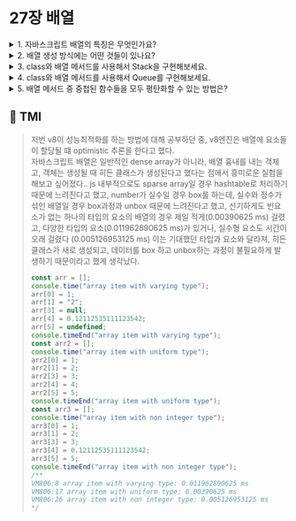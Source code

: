 # 27장 배열

<details>

<summary> 1. 자바스크립트 배열의 특징은 무엇인가요? </summary>

```
자바스크립트의 배열은 희소배열입니다. 즉, 하나의 데이터 타입의 연속적인 데이터 집합인 밀집 배열이 아니라,
메모리 공간이 다양하고, 연속적으로 이어지지 않아도 됩니다.
자바스크립트에서 배열은 객체이며, 숫자로 된 인덱스로 데이터에 접근하는 것이 아닌,
문자열로 된 키로 접근하는 해시테이블로 구현되어 있습니다.
```

</details>

<details>

<summary> 2. 배열 생성 방식에는 어떤 것들이 있나요? </summary>

```
배열은 배열 리터럴, Array 생성자 함수, Array.of, Array.from 메서드를 통해 생성할 수 있습니다.
배열 리터럴은 const arr = []; 과 같이 생성 가능하며,
Array 생성자 함수는 const arr = new Array(1)과 같이 생성가능합니다.
생성자 함수는 인수의 개수에 따라 생성되는 배열이 달라지는데, 하나의 숫자만 전달할 경우, 원소의 개수가 됩니다.
두번째 인수부터는 원소값이 됩니다.
Array.of()는 전달된 인수들을 원소로 하는 배열을 생성(const arr = Arrayof(1,2,3); // [1, 2, 3])하며,
Array.from()은 유사배열 객체 또는 이터러블 객체를 인수로 전달받아 배열을 반환합니다.
예를 들어, Array.from('iterable') 은 ['i','t','e','r','a','b','l','e']을 생성합니다.
또한, 두번째 인수로 콜백함수를 전달하여 반환값으로 구성된 배열을 생성합니다.
예를 들어, Array.from({length:3},(_,i)=>i) 은 [0, 1, 2]을 생성합니다.
```

</details>

<details>

<summary> 3. class와 배열 메서드를 사용해서 Stack을 구현해보세요. </summary>

```js
class Stack {
  #array;
  constructor(array = []) {
    if (!Array.isArray(array)) throw new TypeError(`${array} in not an array.`);
    this.#array = array;
  }
  push(value) {
    return this.#array.push(value);
  }
  pop() {
    return this.#array.pop();
  }
  entries() {
    return [...this.#array];
  }
}

const stack = new Stack([1, 2]);
console.log(stack.entries()); // [1, 2]

stack.push(3);
console.log(stack.entries()); // [1, 2, 3]

stack.pop();
console.log(stack.entries()); // [1, 2]
```

</details>

<details>

<summary> 4. class와 배열 메서드를 사용해서 Queue를 구현해보세요. </summary>

```js
class Queue {
  #array;
  constructor(array = []) {
    if (!Array.isArray(array)) throw new TypeError(`${array} in not an array.`);
    this.#array = array;
  }
  enqueue(value) {
    return this.#array.push(value);
  }
  dequeue() {
    return this.#array.shift();
  }
  entries() {
    return [...this.#array];
  }
}

const queue = new Queue([1, 2]);
console.log(queue.entries()); // [1, 2]

queue.enqueue(3);
console.log(queue.entries()); // [1, 2, 3]

queue.dequeue();
console.log(queue.entries()); // [2, 3]
```

</details>

<details>

<summary> 5. 배열 메서드 중 중첩된 함수들을 모두 평탄화할 수 있는 방법은? </summary>

```js
array.prototype.flat(Infinity);를 통해 깊이 중첩된 배열들도 모두 일차배열로 변경할 수 있습니다.
```

</details>

## 💭 TMI

> 저번 v8이 성능최적화를 하는 방법에 대해 공부하던 중,
> v8엔진은 배열에 요소들이 할당될 떄 optimistic 추론을 한다고 했다.<br/>
> 자바스크립트 배열은 일반적인 dense array가 아니라,
> 배열 흉내를 내는 객체고, 객체는 생성될 때 히든 클래스가 생성된다고 했다는 점에서 흥미로운 실험을 해보고 싶어졌다..
> js 내부적으로도 sparse array일 경우 hashtable로 처리하기 때문에 느려진다고 했고,
> number가 실수일 경우 box를 하는데, 실수와 정수가 섞인 배열일 경우 box과정과 unbox 때문에 느려진다고 했고,
> 신기하게도 빈요소가 없는 하나의 타입의 요소의 배열의 경우 제일 적게(0.00390625 ms) 걸렸고,
> 다양한 타입의 요소(0.011962890625 ms)가 있거나, 실수형 요소도 시간이 오래 걸렸다 (0.005126953125 ms)
> 이는 기대했던 타입과 요소와 달라져, 히든 클래스가 새로 생성되고, 데이터를 box 하고 unbox하는 과정이 불필요하게 발생하기 때문이라고 했게 생각났다.
>
> ```js
> const arr = [];
> console.time("array item with varying type");
> arr[0] = 1;
> arr[1] = "2";
> arr[3] = null;
> arr[4] = 0.12112535111123542;
> arr[5] = undefined;
> console.timeEnd("array item with varying type");
> const arr2 = [];
> console.time("array item with uniform type");
> arr2[0] = 1;
> arr2[1] = 2;
> arr2[3] = 3;
> arr2[4] = 4;
> arr2[5] = 5;
> console.timeEnd("array item with uniform type");
> const arr3 = [];
> console.time("array item with non integer type");
> arr3[0] = 1;
> arr3[1] = 2;
> arr3[3] = 3;
> arr3[4] = 0.12112535111123542;
> arr3[5] = 5;
> console.timeEnd("array item with non integer type");
> /** 
> VM806:8 array item with varying type: 0.011962890625 ms
> VM806:17 array item with uniform type: 0.00390625 ms
> VM806:26 array item with non integer type: 0.005126953125 ms
> */
> ```
